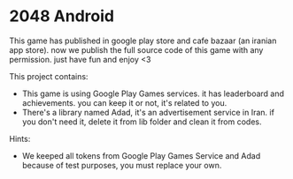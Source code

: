 # 2048 Android
This game has published in google play store and cafe bazaar (an iranian app store). now we publish the full source code of this game with any permission. just have fun and enjoy &lt;3

This project contains:
- This game is using Google Play Games services. it has leaderboard and achievements. you can keep it or not, it's related to you.
- There's a library named Adad, it's an advertisement service in Iran. if you don't need it, delete it from lib folder and clean it from codes.

Hints:
- We keeped all tokens from Google Play Games Service and Adad because of test purposes, you must replace your own.
